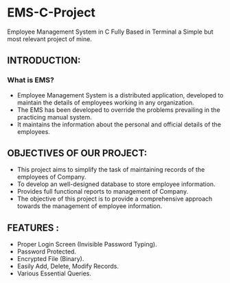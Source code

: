 # EMS-C-Project
Employee Management System in C Fully Based in Terminal a Simple but most relevant project of mine. 




## INTRODUCTION:
### What is EMS?
 - Employee Management System is a distributed application, developed to maintain the details of employees working in any organization.
 - The EMS has been developed to override the problems prevailing in the practicing manual system.
 - It maintains the information about the personal and official details of the employees.




## OBJECTIVES OF OUR PROJECT:
 - This project aims to simplify the task of maintaining records of the employees of Company.
 - To develop an well-designed database to store employee information.
 - Provides full functional reports to management of Company.
 - The objective of this project is to provide a comprehensive approach towards the management of employee information.



## FEATURES :
 - Proper Login Screen (Invisible Password Typing).
 - Password Protected.
 - Encrypted File (Binary).
 - Easily Add, Delete, Modify Records.
 - Various Essential Queries.
